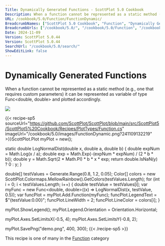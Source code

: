 ```yaml
---
Title: Dynamically Generated Functions - ScottPlot 5.0 Cookbook
Description: When a function cannot be represented as a static method (e.g., one that requires custom parameters) it can be represented as variable of type Func<double, double> and plotted accordingly.
URL: /cookbook/5.0/Function/FunctionDynamic/
BreadcrumbNames: ["ScottPlot 5.0 Cookbook", "Function", "Dynamically Generated Functions"]
BreadcrumbUrls: ["/cookbook/5.0/", "/cookbook/5.0/Function", "/cookbook/5.0/Function/FunctionDynamic"]
Date: 2024-11-09
Version: ScottPlot 5.0.44
Version: ScottPlot 5.0.44
SearchUrl: "/cookbook/5.0/search/"
ShowEditLink: false
---
```



<div class='d-flex align-items-center mt-5'>
<h1 class='me-2 text-dark my-0 border-0'>Dynamically Generated Functions</h1>
</div>

When a function cannot be represented as a static method (e.g., one that requires custom parameters) it can be represented as variable of type Func<double, double> and plotted accordingly.

[![](/cookbook/5.0/images/FunctionDynamic.png?241109132219)](/cookbook/5.0/images/FunctionDynamic.png?241109132219)

{{< recipe-sp5 sourceUrl="https://github.com/ScottPlot/ScottPlot/blob/main/src/ScottPlot5/ScottPlot5%20Cookbook/Recipes/PlotTypes/Function.cs" imageUrl="/cookbook/5.0/images/FunctionDynamic.png?241109132219" >}}ScottPlot.Plot myPlot = new();

static double LogNormalDist(double x, double a, double b)
{
    double expNum = Math.Log(x / a);
    double exp = Math.Exp(-(expNum * expNum) / (2 * b * b));
    double y = Math.Sqrt(2 * Math.PI) * b * x * exp;
    return double.IsNaN(y) ? 0 : y;
}

double[] testValues = Generate.Range(0.8, 1.2, 0.05);
Color[] colors = new ScottPlot.Colormaps.MellowRainbow().GetColors(testValues.Length);
for (int i = 0; i &lt; testValues.Length; i++)
{
    double testValue = testValues[i];
    var myFunc = new Func&lt;double, double&gt;((x) =&gt; LogNormalDist(x, testValue, 0.5));
    var funcPlot = myPlot.Add.Function(myFunc);
    funcPlot.LegendText = $"{testValue:0.00}";
    funcPlot.LineWidth = 2;
    funcPlot.LineColor = colors[i];
}

myPlot.ShowLegend();
myPlot.Legend.Orientation = Orientation.Horizontal;

myPlot.Axes.SetLimitsX(-0.5, 4);
myPlot.Axes.SetLimitsY(-0.8, 2);

myPlot.SavePng("demo.png", 400, 300);
{{< /recipe-sp5 >}}

<div class='my-5 text-center'>This recipe is one of many in the <a href='/cookbook/5.0/Function'>Function</a> category</div>


